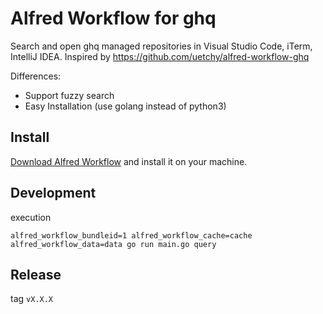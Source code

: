 # Alfred Workflow for ghq

Search and open ghq managed repositories in Visual Studio Code, iTerm, IntelliJ IDEA.
Inspired by https://github.com/uetchy/alfred-workflow-ghq

Differences:
- Support fuzzy search
- Easy Installation (use golang instead of python3)

## Install

[Download Alfred Workflow](https://github.com/uphy/alfred-workflow-ghq/releases) and install it on your machine.


## Development

execution

```shell
alfred_workflow_bundleid=1 alfred_workflow_cache=cache alfred_workflow_data=data go run main.go query 
```

## Release

tag `vX.X.X`
